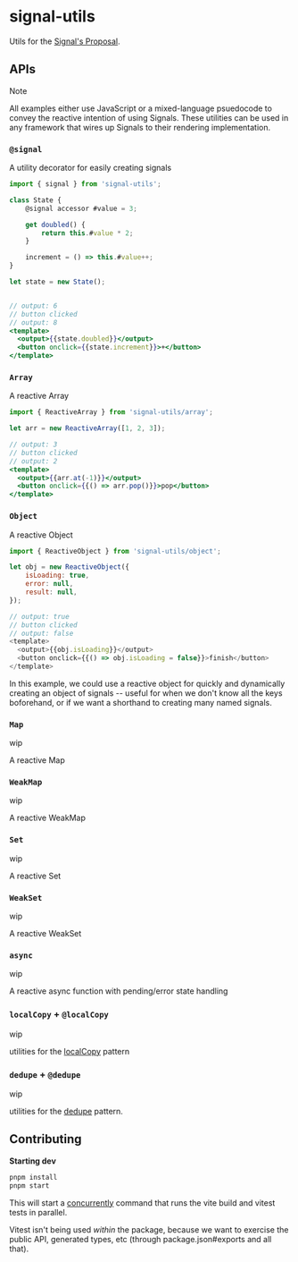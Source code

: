 # signal-utils

Utils for the [Signal's Proposal](https://github.com/proposal-signals/proposal-signals).

## APIs 

> [!NOTE]
> All examples either use JavaScript or a mixed-language psuedocode to convey the reactive intention of using Signals. 
> These utilities can be used in any framework that wires up Signals to their rendering implementation.

### `@signal`

A utility decorator for easily creating signals 

```jsx
import { signal } from 'signal-utils';

class State {
    @signal accessor #value = 3;

    get doubled() {
        return this.#value * 2;
    }

    increment = () => this.#value++;
}

let state = new State();


// output: 6
// button clicked
// output: 8
<template>
  <output>{{state.doubled}}</output>
  <button onclick={{state.increment}}>+</button>
</template>
```

### `Array`

A reactive Array

```jsx
import { ReactiveArray } from 'signal-utils/array';

let arr = new ReactiveArray([1, 2, 3]);

// output: 3
// button clicked
// output: 2
<template>
  <output>{{arr.at(-1)}}</output>
  <button onclick={{() => arr.pop()}}>pop</button>
</template>
```

### `Object`

A reactive Object

```js
import { ReactiveObject } from 'signal-utils/object';

let obj = new ReactiveObject({
    isLoading: true,
    error: null,
    result: null,
});

// output: true
// button clicked
// output: false
<template>
  <output>{{obj.isLoading}}</output>
  <button onclick={{() => obj.isLoading = false}}>finish</button>
</template>
```

In this example, we could use a reactive object for quickly and dynamically creating an object of signals -- useful for when we don't know all the keys boforehand, or if we want a shorthand to creating many named signals.

### `Map`

wip

A reactive Map

### `WeakMap`

wip

A reactive WeakMap

### `Set`

wip

A reactive Set

### `WeakSet`

wip

A reactive WeakSet

### `async`

wip

A reactive async function with pending/error state handling

### `localCopy` + `@localCopy`

wip

utilities for the [localCopy](https://github.com/tracked-tools/tracked-toolbox?tab=readme-ov-file#localcopy) pattern

### `dedupe` + `@dedupe`

wip

utilities for the [dedupe](https://github.com/tracked-tools/tracked-toolbox?tab=readme-ov-file#dedupetracked) pattern.


## Contributing

**Starting dev**

```bash
pnpm install
pnpm start
```

This will start a [concurrently](https://www.npmjs.com/package/concurrently) command that runs the vite build and vitest tests in parallel.

Vitest isn't being used _within_ the package, because we want to exercise the public API, generated types, etc (through package.json#exports and all that).
